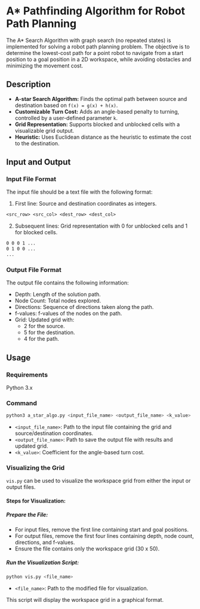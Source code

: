 # A* Pathfinding Algorithm for Robot Path Planning

The A* Search Algorithm with graph search (no repeated states) is implemented for solving a robot path planning problem. The objective is to determine the lowest-cost path for a point robot to navigate from a start position to a goal position in a 2D workspace, while avoiding obstacles and minimizing the movement cost.

## Description

- **A-star Search Algorithm:** Finds the optimal path between source and destination based on `f(x) = g(x) + h(x)`.
- **Customizable Turn Cost:** Adds an angle-based penalty to turning, controlled by a user-defined parameter `k`.
- **Grid Representation:** Supports blocked and unblocked cells with a visualizable grid output.
- **Heuristic:** Uses Euclidean distance as the heuristic to estimate the cost to the destination.

## Input and Output

### Input File Format

The input file should be a text file with the following format:

1. First line: Source and destination coordinates as integers.

```txt
<src_row> <src_col> <dest_row> <dest_col>
```

2. Subsequent lines: Grid representation with 0 for unblocked cells and 1 for blocked cells.

```txt
0 0 0 1 ...
0 1 0 0 ...
...
```

### Output File Format

The output file contains the following information:

- Depth: Length of the solution path.
- Node Count: Total nodes explored.
- Directions: Sequence of directions taken along the path.
- f-values: f-values of the nodes on the path.
- Grid: Updated grid with:
    - 2 for the source.
    - 5 for the destination.
    - 4 for the path.

## Usage

### Requirements

Python 3.x

### Command

```sh
python3 a_star_algo.py <input_file_name> <output_file_name> <k_value>
```

- `<input_file_name>`: Path to the input file containing the grid and source/destination coordinates.
- `<output_file_name>`: Path to save the output file with results and updated grid.
- `<k_value>`: Coefficient for the angle-based turn cost.

### Visualizing the Grid

`vis.py` can be used to visualize the workspace grid from either the input or output files.

#### Steps for Visualization:

##### Prepare the File:

- For input files, remove the first line containing start and goal positions.
- For output files, remove the first four lines containing depth, node count, directions, and f-values.
- Ensure the file contains only the workspace grid (30 x 50).

##### Run the Visualization Script:

```sh
python vis.py <file_name>
```

- `<file_name>`: Path to the modified file for visualization.

This script will display the workspace grid in a graphical format.
